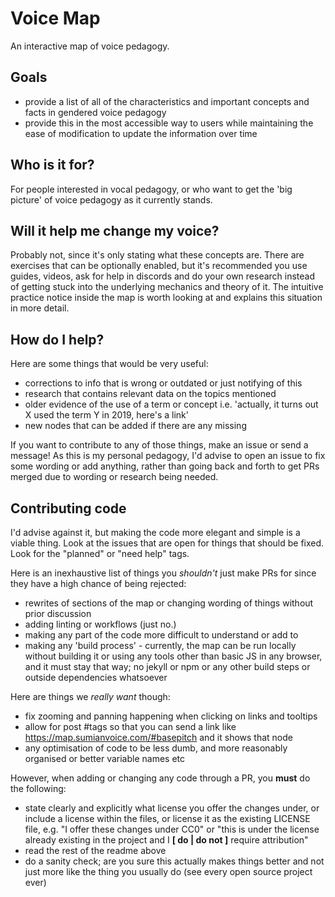
# Voice Map
An interactive map of voice pedagogy.

## Goals
- provide a list of all of the characteristics and important concepts and facts in gendered voice pedagogy
- provide this in the most accessible way to users while maintaining the ease of modification to update the information over time

## Who is it for?
For people interested in vocal pedagogy, or who want to get the 'big picture' of voice pedagogy as it currently stands.

## Will it help me change my voice?
Probably not, since it's only stating what these concepts are. There are exercises that can be optionally enabled, but it's recommended you use guides, videos, ask for help in discords and do your own research instead of getting stuck into the underlying mechanics and theory of it. The intuitive practice notice inside the map is worth looking at and explains this situation in more detail.

## How do I help?
Here are some things that would be very useful:
- corrections to info that is wrong or outdated or just notifying of this
- research that contains relevant data on the topics mentioned
- older evidence of the use of a term or concept i.e. 'actually, it turns out X used the term Y in 2019, here's a link'
- new nodes that can be added if there are any missing

If you want to contribute to any of those things, make an issue or send a message! As this is my personal pedagogy, I'd advise to open an issue to fix some wording or add anything, rather than going back and forth to get PRs merged due to wording or research being needed.

## Contributing code
I'd advise against it, but making the code more elegant and simple is a viable thing. Look at the issues that are open for things that should be fixed. Look for the "planned" or "need help" tags.

Here is an inexhaustive list of things you *shouldn't* just make PRs for since they have a high chance of being rejected:
- rewrites of sections of the map or changing wording of things without prior discussion
- adding linting or workflows (just no.)
- making any part of the code more difficult to understand or add to
- making any 'build process' - currently, the map can be run locally without building it or using any tools other than basic JS in any browser, and it must stay that way; no jekyll or npm or any other build steps or outside dependencies whatsoever

Here are things we *really want* though:
- fix zooming and panning happening when clicking on links and tooltips
- allow for post #tags so that you can send a link like https://map.sumianvoice.com/#basepitch and it shows that node
- any optimisation of code to be less dumb, and more reasonably organised or better variable names etc

However, when adding or changing any code through a PR, you **must** do the following:
- state clearly and explicitly what license you offer the changes under, or include a license within the files, or license it as the existing LICENSE file, e.g. "I offer these changes under CC0" or "this is under the license already existing in the project and I **[ do | do not ]** require attribution"
- read the rest of the readme above
- do a sanity check; are you sure this actually makes things better and not just more like the thing you usually do (see every open source project ever)